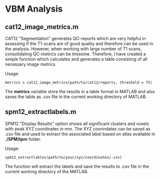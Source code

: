 # VBM Analysis

## cat12_image_metrics.m
CAT12 "Segmentation" generates QC-reports which are very helpful in assessing if the T1-scans are of good quality and therefore can be used in the analysis. However, when working with large number of T1 scans, consolidating QC-metrics can be tiresome. Therefore, I have created a simple function which calculates and generates a table consisting of all necessary image metrics. 

Usage:

```
metrics = cat12_image_metrics(path/to/cat12/reports, threshold = 75)
```
The **metrics** variable store the results in a table format in MATLAB and also saves the table as .csv file in the current working directory of MATLAB.

## spm12_extractlabels.m
SPM12 "Display Results" option shows all significant clusters and voxels with peak XYZ coordinates in mm. The XYZ coorindates can be saved as .csv file and used to extract the associated label based on atlas available in **./SPM/tpm** folder.

Usage:
```
spm12_extractlables(path/to/your/xyz/coordinates/.csv)
```
The function will extract the labels and save the results to .csv file in the current working directory of the MATLAB.